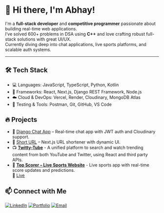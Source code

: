 # 👋 Hi there, I'm Abhay! 

I'm a **full-stack developer** and **competitive programmer** passionate about building real-time web applications.  
I’ve solved 600+ problems in DSA using **C++** and love crafting robust full-stack solutions with great UI/UX.  
Currently diving deep into chat applications, live sports platforms, and scalable auth systems.

---

## 🛠️ Tech Stack
- 💻 Languages: JavaScript, TypeScript, Python, Kotlin
- 🧩 Frameworks: React, Next.js, Django REST Framework, Node.js
- ☁️ Cloud & DevOps: Vercel, Render, Cloudinary, MongoDB Atlas
- 🧪 Testing & Tools: Postman, Git, GitHub, VS Code

## 🔥 Projects
- 🚀 [Django Chat App](https://github.com/Abhay2004Kumar/Django-Chat-Rooms) – Real-time chat app with JWT auth and Cloudinary support.
- 🔗 [Short URL](https://github.com/Abhay2004Kumar/shortUrl) – Next.js URL shortener with dynamic UI.
- 📺 [**Twitty-Tube**](https://github.com/Abhay2004Kumar/Twitty-Tube) - A unified platform to search and watch trending content from both YouTube and Twitter, using React and third      party APIs.
- 🏏 [**Top Scorer – Live Sports Website**](https://github.com/Abhay2004Kumar/top_scorer) - Live sports app with real-time score updates and predictions.  
  🔴 [Live](https://top-scorer-ecru.vercel.app/)
  

## 📫 Connect with Me
[![LinkedIn](https://img.shields.io/badge/LinkedIn-blue?logo=linkedin)](https://www.linkedin.com/in/abhay-kumar-74b16124a/)
[![Portfolio](https://img.shields.io/badge/Portfolio-000?logo=firefox)](https://abhay-kumar-pfolio.netlify.app/)
[![Email](https://img.shields.io/badge/Email-red?logo=gmail)](mailto:abhay220504.business@gmail.com)
